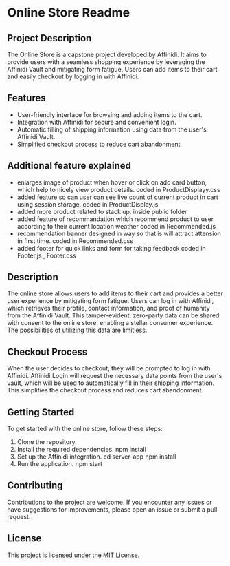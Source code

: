 
# Online Store Readme

## Project Description

The Online Store is a capstone project developed by Affinidi. It aims to provide users with a seamless shopping experience by leveraging the Affinidi Vault and mitigating form fatigue. Users can add items to their cart and easily checkout by logging in with Affinidi.

## Features

- User-friendly interface for browsing and adding items to the cart.
- Integration with Affinidi for secure and convenient login.
- Automatic filling of shipping information using data from the user's Affinidi Vault.
- Simplified checkout process to reduce cart abandonment.

## Additional feature explained

- enlarges image of product when hover or click on add card button, which help to nicely view product details.
    coded in ProductDisplayy.css
- added feature so can user can see live count of current product in cart using session storage.
    coded in ProductDisplay.js
- added more product related to stack up.
    inside public folder
- added feature of recommandation which recommend product to user according to their current location weather
    coded in Recommended.js
- recommendation banner designed in way so that is will attract attension in first time.
    coded in Recommended.css
- added footer for quick links and form for taking feedback
    coded in Footer.js , Footer.css

## Description

The online store allows users to add items to their cart and provides a better user experience by mitigating form fatigue. Users can log in with Affinidi, which retrieves their profile, contact information, and proof of humanity from the Affinidi Vault. This tamper-evident, zero-party data can be shared with consent to the online store, enabling a stellar consumer experience. The possibilities of utilizing this data are limitless.

## Checkout Process

When the user decides to checkout, they will be prompted to log in with Affinidi. Affinidi Login will request the necessary data points from the user's vault, which will be used to automatically fill in their shipping information. This simplifies the checkout process and reduces cart abandonment.

## Getting Started

To get started with the online store, follow these steps:

1. Clone the repository.
2. Install the required dependencies.
    npm install
3. Set up the Affinidi integration.
    cd server-app
    npm install
4. Run the application.
    npm start

## Contributing

Contributions to the project are welcome. If you encounter any issues or have suggestions for improvements, please open an issue or submit a pull request.

## License

This project is licensed under the [MIT License](LICENSE).
